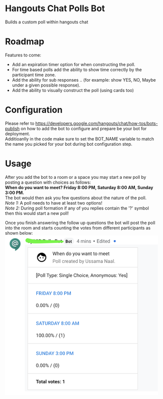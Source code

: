 # Hangouts Chat Polls Bot
Builds a custom poll within hangouts chat

# Roadmap
Features to come:
 - Add an expiration timer option for when constructing the poll.
 - For time based polls add the ability to show time correctly by the participant time zone.
 - Add the ability for sub responses .. (for example: show YES, NO, Maybe under a given possible response).
 - Add the ability to visually construct the poll (using cards too)

# Configuration
Please refer to https://developers.google.com/hangouts/chat/how-tos/bots-publish on how to add the bot to configure and prepare be your bot for deployment.  
Additioanlly in the code make sure to set the BOT_NAME variable to match the name you picked for your bot during bot configuration step.

# Usage
After you add the bot to a room or a space you may start a new poll by posting a question with choices as follows:  
**When do you want to meet? Friday 8:00 PM, Saturday 8:00 AM, Sunday 3:00 PM.**  
The bot would then ask you few questions about the nature of the poll.  
_Note 1:_ A poll needs to have at least two options!  
_Note 2:_ During poll formation if any of you replies contain the '?' symbol then this would start a new poll!  

Once you finish answering the follow up questions the bot will post the poll into the room and starts counting the votes from different participants as shown below:  
![](card.png)
